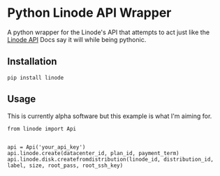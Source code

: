 # Python Linode API Wrapper

A python wrapper for the Linode's API that attempts to act just like the [Linode API](http://linode.com/api/linode) Docs say it will while being pythonic.


## Installation

    pip install linode


## Usage

This is currently alpha software but this example is what I'm aiming for.

    from linode import Api


    api = Api('your_api_key')
    api.linode.create(datacenter_id, plan_id, payment_term)
    api.linode.disk.createfromdistribution(linode_id, distribution_id, label, size, root_pass, root_ssh_key)

